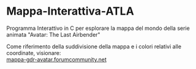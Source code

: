 # Mappa-Interattiva-ATLA
Programma Interattivo in C per esplorare la mappa del mondo della serie animata "Avatar: The Last Airbender"

Come riferimento della suddivisione della mappa e i colori relativi alle coordinate, visionare:    
<a href="https://mappa-gdr-avatar.forumcommunity.net/?pag=mappa-aggiornata" target="_blank">mappa-gdr-avatar.forumcommunity.net</a> 
